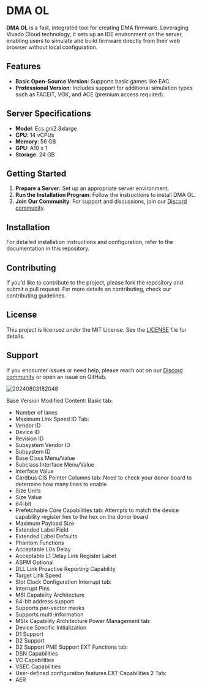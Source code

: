 # DMA OL

**DMA OL** is a fast, integrated tool for creating DMA firmware. Leveraging Vivado Cloud technology, it sets up an IDE environment on the server, enabling users to simulate and build firmware directly from their web browser without local configuration.

## Features

- **Basic Open-Source Version**: Supports basic games like EAC.
- **Professional Version**: Includes support for additional simulation types such as FACEIT, VGK, and ACE (premium access required).

## Server Specifications

- **Model**: Ecs.gni2.3xlarge
- **CPU**: 14 vCPUs
- **Memory**: 56 GB
- **GPU**: A10 x 1
- **Storage**: 24 GB

## Getting Started

1. **Prepare a Server**: Set up an appropriate server environment.
2. **Run the Installation Program**: Follow the instructions to install DMA OL.
3. **Join Our Community**: For support and discussions, join our [Discord community](https://discord.gg/qGKXR4ankv).

## Installation

For detailed installation instructions and configuration, refer to the documentation in this repository.

## Contributing

If you’d like to contribute to the project, please fork the repository and submit a pull request. For more details on contributing, check our contributing guidelines.

## License

This project is licensed under the MIT License. See the [LICENSE](LICENSE) file for details.

## Support

If you encounter issues or need help, please reach out on our [Discord community](https://discord.gg/xr4YF8cVx3) or open an issue on GitHub.




![20240803182048](https://github.com/user-attachments/assets/14364952-f85e-4eba-bc6a-8423f76b12ba)


Base Version Modified Content:
 Basic tab:
- Number of lanes
- Maximum Link Speed
ID Tab:
- Vendor ID
- Device ID
- Revision ID
- Subsystem Vendor ID
- Subsystem ID
- Base Class Menu/Value
- Subclass Interface Menu/Value
- Interface Value
- Cardbus CIS Pointer
Columns tab:
Need to check your donor board to determine how many lines to enable
- Size Units
- Size Value
- 64-bit
- Prefetchable
Core Capabilities tab:
Attempts to match the device capability register hex to the hex on the donor board
- Maximum Payload Size
- Extended Label Field
- Extended Label Defaults
- Phantom Functions
- Acceptable L0s Delay
- Acceptable L1 Delay
Link Register Label
- ASPM Optional
- DLL Link Proactive Reporting Capability
- Target Link Speed
- Slot Clock Configuration
Interrupt tab:
- Interrupt Pins
- MSI Capability Architecture
- 64-bit address support
- Supports per-vector masks
- Supports multi-information
- MSIx Capability Architecture
Power Management tab:
- Device Specific Initialization
- D1 Support
- D2 Support
- D2 Support PME Support
EXT Functions tab:
- DSN Capabilities
- VC Capabilities
- VSEC Capabilities
- User-defined configuration features
EXT Capabilities 2 Tab:
- AER

